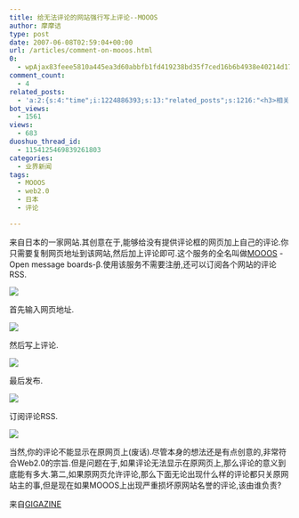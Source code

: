 ```yaml
---
title: 给无法评论的网站强行写上评论--MOOOS
author: 摩摩诘
type: post
date: 2007-06-08T02:59:04+00:00
url: /articles/comment-on-mooos.html
0:
  - wpAjax83feee5810a445ea3d60abbfb1fd419238bd35f7ced16b6b4938e40214d17a9d70e10b6063ec2e3e7ca64199406710a4
comment_count:
  - 4
related_posts:
  - 'a:2:{s:4:"time";i:1224886393;s:13:"related_posts";s:1216:"<h3>相关日志</h3><ul class="related_post"><li><a href="http://www.digglife.cn/articles/funny-coincidence-japan.html" title="照片中有趣的巧合之日本篇">照片中有趣的巧合之日本篇</a></li><li><a href="http://www.digglife.cn/articles/search-specific-time-pop-songs-yamelo.html" title="搜索特定时间的流行歌曲&#8211;Yamelo">搜索特定时间的流行歌曲&#8211;Yamelo</a></li><li><a href="http://www.digglife.cn/articles/my-web20-tools.html" title="摩摩诘的Web2.0装备">摩摩诘的Web2.0装备</a></li><li><a href="http://www.digglife.cn/articles/voice-thread.html" title="支持多媒体评论的照片分享服务:VoiceThread">支持多媒体评论的照片分享服务:VoiceThread</a></li><li><a href="http://www.digglife.cn/articles/horikitamaki.html" title="堀北真希出演「雷顿教授与恶魔之箱」配音">堀北真希出演「雷顿教授与恶魔之箱」配音</a></li><li><a href="http://www.digglife.cn/articles/blogbrilliant-dream.html" title="据传世界第一博客">据传世界第一博客</a></li><li><a href="http://www.digglife.cn/articles/sanspo.html" title="日本网站之サンスポ(sanspo)">日本网站之サンスポ(sanspo)</a></li></ul>";}'
bot_views:
  - 1561
views:
  - 683
duoshuo_thread_id:
  - 1154125469839261803
categories:
  - 业界新闻
tags:
  - MOOOS
  - web2.0
  - 日本
  - 评论

---
```

来自日本的一家网站.其创意在于,能够给没有提供评论框的网页加上自己的评论.你只需要复制网页地址到该网站,然后加上评论即可.这个服务的全名叫做<a href="http://www.mooos.net/" target="_blank">MOOOS</a> -Open message boards-β.使用该服务不需要注册,还可以订阅各个网站的评论RSS.

<img src="https://www.digglife.net/qiniu/975/image/753c8aaeac4b104f2e51ed8b54b3636f.png" border="0" />

<!--more-->

首先输入网页地址.

[<img src="https://www.digglife.net/qiniu/975/image/65512a6caaab22919f1d19c020522e63.png" border="0" />][1]

然后写上评论.

[<img src="https://www.digglife.net/qiniu/975/image/2dab92cfd4d1c00da22de8384520764c.png" border="0" />][2]

最后发布.

[<img src="https://www.digglife.net/qiniu/975/image/7eab11ad8f14f4f36d157080894b388c.png" border="0" />][3]

订阅评论RSS.

[<img src="https://www.digglife.net/qiniu/975/image/f3aa423bcf9f1655c7f37604ee99f662.png" border="0" />][4]

当然,你的评论不能显示在原网页上(废话).尽管本身的想法还是有点创意的,非常符合Web2.0的宗旨.但是问题在于,如果评论无法显示在原网页上,那么评论的意义到底能有多大.第二,如果原网页允许评论,那么下面无论出现什么样的评论都只关原网站主的事,但是现在如果MOOOS上出现严重损坏原网站名誉的评论,该由谁负责?

来自<a href="http://gigazine.net" target="_blank">GIGAZINE</a>

 [1]: http://gigazine.jp/img/2007/06/05/mooos/mooos_Snap1.png
 [2]: http://gigazine.jp/img/2007/06/05/mooos/mooos_Snap2.png
 [3]: http://gigazine.jp/img/2007/06/05/mooos/mooos_Snap3.png
 [4]: http://gigazine.jp/img/2007/06/05/mooos/mooos_Snap4.png
